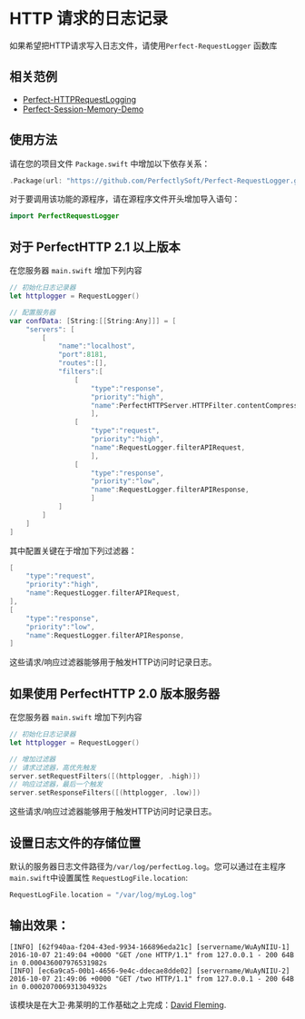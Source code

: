 # HTTP 请求的日志记录

如果希望把HTTP请求写入日志文件，请使用`Perfect-RequestLogger` 函数库

## 相关范例

* [Perfect-HTTPRequestLogging](https://github.com/PerfectExamples/Perfect-HTTPRequestLogging)
* [Perfect-Session-Memory-Demo](https://github.com/PerfectExamples/Perfect-Session-Memory-Demo)

## 使用方法

请在您的项目文件 `Package.swift` 中增加以下依存关系：

```swift
.Package(url: "https://github.com/PerfectlySoft/Perfect-RequestLogger.git", majorVersion: 1)
```

对于要调用该功能的源程序，请在源程序文件开头增加导入语句：

``` swift 
import PerfectRequestLogger
```

## 对于 PerfectHTTP 2.1 以上版本

在您服务器 `main.swift` 增加下列内容

```swift
// 初始化日志记录器
let httplogger = RequestLogger()

// 配置服务器
var confData: [String:[[String:Any]]] = [
	"servers": [
		[
			"name":"localhost",
			"port":8181,
			"routes":[],
			"filters":[
				[
					"type":"response",
					"priority":"high",
					"name":PerfectHTTPServer.HTTPFilter.contentCompression,
					],
				[
					"type":"request",
					"priority":"high",
					"name":RequestLogger.filterAPIRequest,
					],
				[
					"type":"response",
					"priority":"low",
					"name":RequestLogger.filterAPIResponse,
					]
			]
		]
	]
]
```
其中配置关键在于增加下列过滤器：

``` swift
[
	"type":"request",
	"priority":"high",
	"name":RequestLogger.filterAPIRequest,
],
[
	"type":"response",
	"priority":"low",
	"name":RequestLogger.filterAPIResponse,
]
```
这些请求/响应过滤器能够用于触发HTTP访问时记录日志。



## 如果使用 PerfectHTTP 2.0 版本服务器

在您服务器 `main.swift` 增加下列内容

```swift
// 初始化日志记录器
let httplogger = RequestLogger()

// 增加过滤器
// 请求过滤器，高优先触发
server.setRequestFilters([(httplogger, .high)])
// 响应过滤器，最后一个触发
server.setResponseFilters([(httplogger, .low)])
```

这些请求/响应过滤器能够用于触发HTTP访问时记录日志。

## 设置日志文件的存储位置

默认的服务器日志文件路径为`/var/log/perfectLog.log`。您可以通过在主程序`main.swift`中设置属性 `RequestLogFile.location`:

``` swift
RequestLogFile.location = "/var/log/myLog.log"
```

## 输出效果：

```
[INFO] [62f940aa-f204-43ed-9934-166896eda21c] [servername/WuAyNIIU-1] 2016-10-07 21:49:04 +0000 "GET /one HTTP/1.1" from 127.0.0.1 - 200 64B in 0.000436007976531982s
[INFO] [ec6a9ca5-00b1-4656-9e4c-ddecae8dde02] [servername/WuAyNIIU-2] 2016-10-07 21:49:06 +0000 "GET /two HTTP/1.1" from 127.0.0.1 - 200 64B in 0.000207006931304932s
```

该模块是在大卫·弗莱明的工作基础之上完成：[David Fleming](https://github.com/dabfleming).
